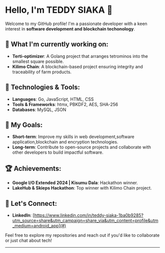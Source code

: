 # Hello, I'm TEDDY SIAKA 👋

Welcome to my GitHub profile! I'm a passionate developer with a keen interest in **software development and blockchain techonology**.

## 🌱 What I'm currently working on:
- **Terti-optimizer**: A Golang project that arranges tetrominos into the smallest square possible.
- **Kilimo Chain**: A blockchain-based project ensuring integrity and traceability of farm products.

## 🔧 Technologies & Tools:
- **Languages**: Go, JavaScript, HTML, CSS
- **Tools & Frameworks**: htmx, PBKDF2, AES, SHA-256
- **Databases**: MySQL, JSON

## 🎯 My Goals:
- **Short-term**: Improve my skills in web development,software application,blockchain and encryption technologies.
- **Long-term**: Contribute to open-source projects and collaborate with other developers to build impactful software.

## 🏆 Achievements:
- **Google I/O Extended 2024 | Kisumu Dala**: Hackathon winner.
- **LakeHub & Skieps Hackathon**: Top winner with Kilimo Chain project.

## 💬 Let's Connect:
- **LinkedIn**: [https://www.linkedin.com/in/teddy-siaka-1ba0b9285?utm_source=share&utm_campaign=share_via&utm_content=profile&utm_medium=android_app](#)

Feel free to explore my repositories and reach out if you'd like to collaborate or just chat about tech!

---


